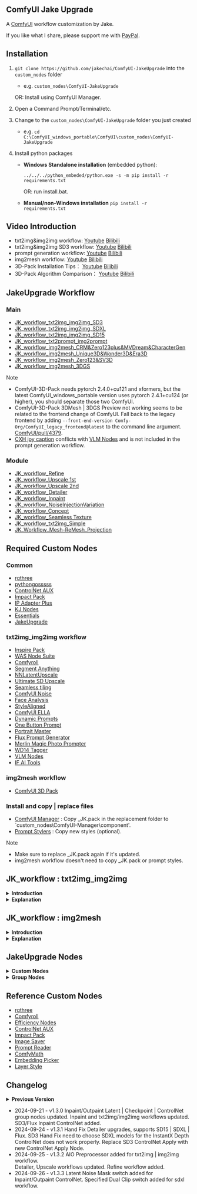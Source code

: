## ComfyUI Jake Upgrade

A [ComfyUI](https://github.com/comfyanonymous/ComfyUI) workflow customization by Jake.

If you like what I share, please support me with [PayPal](https://paypal.me/jakechaikefu).

## Installation
1. `git clone https://github.com/jakechai/ComfyUI-JakeUpgrade` into the `custom_nodes` folder 
    - e.g. `custom_nodes\ComfyUI-JakeUpgrade`
	
	OR: Install using ComfyUI Manager.
2. Open a Command Prompt/Terminal/etc.
3. Change to the `custom_nodes\ComfyUI-JakeUpgrade` folder you just created 
    - e.g. `cd C:\ComfyUI_windows_portable\ComfyUI\custom_nodes\ComfyUI-JakeUpgrade`
4.  Install python packages
      - **Windows Standalone installation** (embedded python):
	  
        `../../../python_embeded/python.exe -s -m pip install -r requirements.txt`
	    
		OR: run install.bat.
      - **Manual/non-Windows installation**
        `pip install -r requirements.txt`

## Video Introduction
- txt2img&img2img workflow: [Youtube](https://www.youtube.com/watch?v=PKnxhFZNu2c) [Bilibili](https://www.bilibili.com/video/BV1h6421f7AQ/)
- txt2img&img2img SD3 workflow: [Youtube](https://youtu.be/MZBNzaWHdr8) [Bilibili](https://www.bilibili.com/video/BV1ceHheqEru/)
- prompt generation workflow: [Youtube](https://youtu.be/h_2PimL3iXY) [Bilibili](https://www.bilibili.com/video/BV1FZp4ebEjK/)
- img2mesh workflow: [Youtube](https://www.youtube.com/watch?v=CbG2Vq3kps0) [Bilibili](https://www.bilibili.com/video/BV1CE4m1R7br/)
- 3D-Pack Installation Tips： [Youtube](https://www.youtube.com/watch?v=RjuoLMCpvbI) [Bilibili](https://www.bilibili.com/video/BV1Nm421375F/)
- 3D-Pack Algorithm Comparison： [Youtube](https://www.youtube.com/watch?v=E7Oj8UUGLic) [Bilibili](https://www.bilibili.com/video/BV1CU411U7y4/)

## JakeUpgrade Workflow

### Main

- [JK_workflow_txt2img_img2img_SD3](https://github.com/jakechai/ComfyUI-JakeUpgrade/blob/master/Workflow/Main/JK_workflow_txt2img_img2img_SD3.json)
- [JK_workflow_txt2img_img2img_SDXL](https://github.com/jakechai/ComfyUI-JakeUpgrade/blob/master/Workflow/Main/JK_workflow_txt2img_img2img_SDXL.json)
- [JK_workflow_txt2img_img2img_SD15](https://github.com/jakechai/ComfyUI-JakeUpgrade/blob/master/Workflow/Main/JK_workflow_txt2img_img2img_SD15.json)
- [JK_workflow_txt2prompt_img2prompt](https://github.com/jakechai/ComfyUI-JakeUpgrade/blob/master/Workflow/Main/JK_workflow_txt2prompt_img2prompt.json)
- [JK_workflow_img2mesh_CRM&Zero123plus&MVDream&CharacterGen](https://github.com/jakechai/ComfyUI-JakeUpgrade/blob/master/Workflow/Main/JK_workflow_img2mesh_CRM&Zero123plus&MVDream&CharacterGen.json)
- [JK_workflow_img2mesh_Unique3D&Wonder3D&Era3D](https://github.com/jakechai/ComfyUI-JakeUpgrade/blob/master/Workflow/Main/JK_workflow_img2mesh_Unique3D&Wonder3D&Era3D.json)
- [JK_workflow_img2mesh_Zero123&SV3D](https://github.com/jakechai/ComfyUI-JakeUpgrade/blob/master/Workflow/Main/JK_workflow_img2mesh_Zero123&SV3D.json)
- [JK_workflow_img2mesh_3DGS](https://github.com/jakechai/ComfyUI-JakeUpgrade/blob/master/Workflow/Main/JK_workflow_img2mesh_3DGS.json)

> [!NOTE]
> - ComfyUI-3D-Pack needs pytorch 2.4.0+cu121 and xformers, but the latest ComfyUI_windows_portable version uses pytorch 2.4.1+cu124 (or higher), you should separate those two ComfyUI.  
> - ComfyUI-3D-Pack 3DMesh | 3DGS Preview not working seems to be related to the frontend change of ComfyUI. Fall back to the legacy frontend by adding `--front-end-version Comfy-Org/ComfyUI_legacy_frontend@latest` to the command line argument. [ComfyUI/pull/4379](https://github.com/comfyanonymous/ComfyUI/pull/4379).  
> - [CXH joy caption](https://github.com/StartHua/Comfyui_CXH_joy_caption) conflicts with [VLM Nodes](https://github.com/gokayfem/ComfyUI_VLM_nodes) and is not included in the prompt generation workflow.

### Module

- [JK_workflow_Refine](https://github.com/jakechai/ComfyUI-JakeUpgrade/blob/master/Workflow/Module/JK_workflow_04_Refine.json)
- [JK_workflow_Upscale 1st](https://github.com/jakechai/ComfyUI-JakeUpgrade/blob/master/Workflow/Module/JK_workflow_05_Upscale_1st.json)
- [JK_workflow_Upscale 2nd](https://github.com/jakechai/ComfyUI-JakeUpgrade/blob/master/Workflow/Module/JK_workflow_05_Upscale_2nd.json)
- [JK_workflow_Detailer](https://github.com/jakechai/ComfyUI-JakeUpgrade/blob/master/Workflow/Module/JK_workflow_06_Detailer.json)
- [JK_workflow_Inpaint](https://github.com/jakechai/ComfyUI-JakeUpgrade/blob/master/Workflow/Module/JK_workflow_07_Inpaint.json)
- [JK_workflow_NoiseInjectionVariation](https://github.com/jakechai/ComfyUI-JakeUpgrade/blob/master/Workflow/Module/JK_Workflow_NoiseInjectionVariation.json)
- [JK_workflow_Concept](https://github.com/jakechai/ComfyUI-JakeUpgrade/blob/master/Workflow/Module/JK_workflow_Concept.json)
- [JK_workflow_Seamless Texture](https://github.com/jakechai/ComfyUI-JakeUpgrade/blob/master/Workflow/Module/JK_workflow_Seamless%20Texture.json)
- [JK_workflow_txt2img_Simple](https://github.com/jakechai/ComfyUI-JakeUpgrade/blob/master/Workflow/Module/JK_workflow_txt2img_Simple.json)
- [JK_Workflow_Mesh-ReMesh_Projection](https://github.com/jakechai/ComfyUI-JakeUpgrade/blob/master/Workflow/Module/JK_Workflow_Mesh-ReMesh_Projection.json)

## Required Custom Nodes

### Common

- [rgthree](https://github.com/rgthree/rgthree-comfy)
- [pythongosssss](https://github.com/pythongosssss/ComfyUI-Custom-Scripts)
- [ControlNet AUX](https://github.com/Fannovel16/comfyui_controlnet_aux)
- [Impact Pack](https://github.com/ltdrdata/ComfyUI-Impact-Pack)
- [IP Adapter Plus](https://github.com/cubiq/ComfyUI_IPAdapter_plus)
- [KJ Nodes](https://github.com/kijai/ComfyUI-KJNodes)
- [Essentials](https://github.com/cubiq/ComfyUI_essentials)
- [JakeUpgrade](https://github.com/jakechai/ComfyUI-JakeUpgrade)

### txt2img_img2img workflow

- [Inspire Pack](https://github.com/ltdrdata/ComfyUI-Inspire-Pack)
- [WAS Node Suite](https://github.com/WASasquatch/was-node-suite-comfyui)
- [Comfyroll](https://github.com/Suzie1/ComfyUI_Comfyroll_CustomNodes)
- [Segment Anything](https://github.com/storyicon/comfyui_segment_anything)
- [NNLatentUpscale](https://github.com/Ttl/ComfyUi_NNLatentUpscale)
- [Ultimate SD Upscale](https://github.com/ssitu/ComfyUI_UltimateSDUpscale)
- [Seamless tiling](https://github.com/spinagon/ComfyUI-seamless-tiling)
- [ComfyUI Noise](https://github.com/BlenderNeko/ComfyUI_Noise)
- [Face Analysis](https://github.com/cubiq/ComfyUI_FaceAnalysis)
- [StyleAligned](https://github.com/brianfitzgerald/style_aligned_comfy)
- [ComfyUI ELLA](https://github.com/TencentQQGYLab/ComfyUI-ELLA)
- [Dynamic Prompts](https://github.com/adieyal/comfyui-dynamicprompts)
- [One Button Prompt](https://github.com/AIrjen/OneButtonPrompt)
- [Portrait Master](https://github.com/florestefano1975/comfyui-portrait-master)
- [Flux Prompt Generator](https://github.com/fairy-root/Flux-Prompt-Generator)
- [Merlin Magic Photo Prompter](https://github.com/Xclbr7/ComfyUI-Merlin)
- [WD14 Tagger](https://github.com/pythongosssss/ComfyUI-WD14-Tagger)
- [VLM Nodes](https://github.com/gokayfem/ComfyUI_VLM_nodes)
- [IF AI Tools](https://github.com/if-ai/ComfyUI-IF_AI_tools)

### img2mesh workflow

- [ComfyUI 3D Pack](https://github.com/MrForExample/ComfyUI-3D-Pack)

### Install and copy | replace files

- [ComfyUI Manager](https://github.com/ltdrdata/ComfyUI-Manager) : Copy _JK.pack in the replacement folder to `custom_nodes\ComfyUI-Manager\component'.
- [Prompt Stylers](https://github.com/wolfden/ComfyUi_PromptStylers) : Copy new styles (optional).

> [!NOTE]
> - Make sure to replace _JK.pack again if it's updated.  
> - img2mesh workflow doesn't need to copy _JK.pack or prompt styles.

## JK_workflow : txt2img_img2img
<details>
<summary><b>Introduction</b></summary>

	Hotkey:
		0: usage guide
		\`: overall workflow
		1: base, image selection, & noise injection
		2: embedding, fine tune string, auto prompts, & adv conditioning parameters
		3: lora, controlnet parameters, & adv model parameters
		4: refine parameters
		5: detailer parameters
		6: upscale parameters
		7: In/Out Paint parameters

	Workflow Control:
		All switches in any Workflow panel take effect in realtime.
		All switches in any Select panel also affect sub workflow, but don't take effect in realtime, which needs preprocessing.
		All switches in Parameters panel that affect sub workflow don't take effect in realtime, which needs preprocessing.

	Suggested method:
		Preprocessing needs to be executed before actural generation for switches in Select or Parameters panels to control the sub workflow. 
		Pre-Queue Prompt: It's recommended to disable all processes in the Overall Workflow panel and adjust all sub-workflow-related switches before running Queue Prompt. The state of corresponding switches in Pre-process panels will be changed automatically after the preprocessing.
		Pre-process Pannel: Alternatively, you can preprocess manually by setting the corresponding switches in the Pre-process Pannel to the same state as in the Parameters Pannel, which does not need a Pre-Queue Prompt.

	Metadata:
		All parameters including sub-workflow-related switches will affect the generation result and also the content of Metadata saved with the image.
		In Refine image saving, remove noise_jinection_metadata link if not refining any noise injection process.
		In Upscale image saving, remove noise_jinection_metadata or refine_metadata link if not using Noise Injection or refine process.
		In Detailer image saving, remove noise_jinection_metadata, refine_metadata or upscale_metadata link if not using Noise Injection or refine process.

	SDXL switches:
		Image Resolution | AIO resolution
		Load SDXL Ckpt | Vae for Base | Refine | Upscale | Detailer | In/Out Paint
		FreeU SDXL settings
		Auto Variation SDXL settings
		Disable SD15 ELLA Text Encode (in Base Model Sub Workflow JK🐉)
		Enable SDXL Text Ecode (in Base Model Sub Workflow JK🐉) (Optional)
		Enable SDXL Dual Clip (in Base Model Sub Workflow JK🐉) (Optional)
		Enable SDXL Refine Text Encode (in Refine Sub Workflow JK🐉) (optional)
		Switch plus, plus-face, and faceid ipadapter to sdxl_vit-h version
		Switch faceid lora to sdxl version
		Switch Image Upscale ControlNet Depth|Tile to sdxl version (in Upscale Sub Workflow JK🐉)
		Switch NNLatentUpscale version to SDXL
		Set Ultimate SD Upscale Tile size to 1024
		Switch Detailer's Add Detail Lora to SDXL version
		Switch Hand Fix Depth ControlNet version to SDXL
		Hand Fix MeshGraphhormer Hand Refiner resolution
		Use Load ControNet Model and set Union ControlNet type to load xinsir controlnet union in I/O Paint process
		Enable Black Pixel switch for Inpaint/Outpaint ControlNet in I/O Paint process
		(If it is SD15, choose the opposite)

	Other:
		1. Nodes State JK🐉 uses target nodes' id to control their active | mute | bypass mode. Need to update node_id_list if you make a copy.
		2. The order of Detailer Progress and Upscale Progress can be swapped. Please avoid to form loops. 
</details>

<details>
<summary><b>Explanation</b></summary>

![image](https://github.com/jakechai/ComfyUI-JakeUpgrade/blob/master/imgs/0-1_OverallWorkflow.png)
- Overall Workflow

![image](https://github.com/jakechai/ComfyUI-JakeUpgrade/blob/master/imgs/0-2_ImageComparer.png)
- Image Comparer

![image](https://github.com/jakechai/ComfyUI-JakeUpgrade/blob/master/imgs/1-1_ProjectSetting.png)
- Project Setting

![image](https://github.com/jakechai/ComfyUI-JakeUpgrade/blob/master/imgs/1-2_BaseCkptVaeSeed.png)
![image](https://github.com/jakechai/ComfyUI-JakeUpgrade/blob/master/imgs/1-3_BaseModelParameters.png)
![image](https://github.com/jakechai/ComfyUI-JakeUpgrade/blob/master/imgs/1-4_BaseModelSubWorkflowNNoiseInjectionParameter.png)
![image](https://github.com/jakechai/ComfyUI-JakeUpgrade/blob/master/imgs/1-5_ImageInputSelect.png)
- Base Model Parameters

![image](https://github.com/jakechai/ComfyUI-JakeUpgrade/blob/master/imgs/2-1_TI.png)
- TI Parameters

![image](https://github.com/jakechai/ComfyUI-JakeUpgrade/blob/master/imgs/2-2_FineTuneString.png)
- Fine Tune String Parameters

![image](https://github.com/jakechai/ComfyUI-JakeUpgrade/blob/master/imgs/2-3_AutoVariationPrompt.png)
- Auto Variation Prompt Parameters

![image](https://github.com/jakechai/ComfyUI-JakeUpgrade/blob/master/imgs/2-4_AdvancedConditioning.png)
- Advanced Conditioning Parameters

![image](https://github.com/jakechai/ComfyUI-JakeUpgrade/blob/master/imgs/3-1_Lora.png)
- Lora Parameters

![image](https://github.com/jakechai/ComfyUI-JakeUpgrade/blob/master/imgs/3-2_ControlNet.png)
- Control Net Parameters

![image](https://github.com/jakechai/ComfyUI-JakeUpgrade/blob/master/imgs/3-3_AdvancedModel.png)
- Advanced Model Parameters

![image](https://github.com/jakechai/ComfyUI-JakeUpgrade/blob/master/imgs/4-1_RefineProcessCkptSeed.png)
![image](https://github.com/jakechai/ComfyUI-JakeUpgrade/blob/master/imgs/4-2_RefineModelParameters.png)
![image](https://github.com/jakechai/ComfyUI-JakeUpgrade/blob/master/imgs/4-3_RefineSubProcessWorkflow.png)
- Refine Process Parameters

![image](https://github.com/jakechai/ComfyUI-JakeUpgrade/blob/master/imgs/5-1_UpscaleProcess.png)
![image](https://github.com/jakechai/ComfyUI-JakeUpgrade/blob/master/imgs/5-2_UpscaleCkptSeed.png)
![image](https://github.com/jakechai/ComfyUI-JakeUpgrade/blob/master/imgs/5-3_UpscaleParameters.png)
![image](https://github.com/jakechai/ComfyUI-JakeUpgrade/blob/master/imgs/5-4_UpscaleSubWorkflow.png)
![image](https://github.com/jakechai/ComfyUI-JakeUpgrade/blob/master/imgs/5-5_UpscaleNoiseInjection.png)
- Upscale Process Parameters

![image](https://github.com/jakechai/ComfyUI-JakeUpgrade/blob/master/imgs/6-1_DetailerProcessSelect.png)
![image](https://github.com/jakechai/ComfyUI-JakeUpgrade/blob/master/imgs/6-2_DetailerParameters.png)
![image](https://github.com/jakechai/ComfyUI-JakeUpgrade/blob/master/imgs/6-3_DetailerSubWorkflow.png)
- Detailer Process Parameters

![image](https://github.com/jakechai/ComfyUI-JakeUpgrade/blob/master/imgs/7-1_InOutPaintProcessSelect.png)
![image](https://github.com/jakechai/ComfyUI-JakeUpgrade/blob/master/imgs/7-2_InOutPaintCkptVae.png)
![image](https://github.com/jakechai/ComfyUI-JakeUpgrade/blob/master/imgs/7-3_InOutPaintSubWorkflow.png)
- In/Out Paint Process Parameters
</details>

## JK_workflow : img2mesh
<details>
<summary><b>Introduction</b></summary>

	Hotkey:
		\`: Main Workflow Control Pannels
	
	Workflow Control:
		Each img2mesh workflow contains several sub-workflows as the filename indicates.
		Each sub-workflow consists of one or more sub-steps.
		Each sub-step saves the result as images or meshes when it finishes generation.
		Each sub-step can switch from generation mode to loading mode.
		It's recommended to enable sub-step step by step and switch to loading mode after the generation.
	
	Other:
		TripoSR workflow is not included because it is straightforward.
		Triplane workflow is not included because it is straightforward.
</details>

<details>
<summary><b>Explanation</b></summary>

![image](https://github.com/jakechai/ComfyUI-JakeUpgrade/blob/master/imgs/img2mesh-types.png)
- Workflow breakdown: img2mesh types

![image](https://github.com/jakechai/ComfyUI-JakeUpgrade/blob/master/imgs/img2mesh_CRM&Zero123plus&MVDream&CharacterGen-structure.png)
- Workflow breakdown: CRM&Zero123plus&MVDream&CharacterGen

![image](https://github.com/jakechai/ComfyUI-JakeUpgrade/blob/master/imgs/img2mesh_Unique3D&Wonder3D&Era3D-structure.png)
- Workflow breakdown: JUnique3D&Wonder3D&Era3D

![image](https://github.com/jakechai/ComfyUI-JakeUpgrade/blob/master/imgs/img2mesh_Zero123&SV3D-structure.png)
- Workflow breakdown: Zero123&SV3D

![image](https://github.com/jakechai/ComfyUI-JakeUpgrade/blob/master/imgs/img2mesh_3DGS-structure.png)
- Workflow breakdown: 3DGS

![image](https://github.com/jakechai/ComfyUI-JakeUpgrade/blob/master/imgs/img2mesh_CRM&Zero123plus&MVDream&CharacterGen.png)
- Workflow Control Panels: CRM&Zero123plus&MVDream&CharacterGen

![image](https://github.com/jakechai/ComfyUI-JakeUpgrade/blob/master/imgs/img2mesh_Unique3D&Wonder3D&Era3D.png)
- Workflow Control Panels: Unique3D&Wonder3D&Era3D

![image](https://github.com/jakechai/ComfyUI-JakeUpgrade/blob/master/imgs/img2mesh_Zero123&SV3D.png)
- Workflow Control Panels: Zero123&SV3D

![image](https://github.com/jakechai/ComfyUI-JakeUpgrade/blob/master/imgs/img2mesh_3DGS.png)
- Workflow Control Panels: 3DGS
</details>

## JakeUpgrade Nodes
<details>
<summary><b>Custom Nodes</b></summary>

	Misc Nodes
		SD1.5 Aspect Ratio JK🐉
		SDXL Aspect Ratio JK🐉
    Reroute Nodes
		Reroute List JK🐉
		Reroute Ckpt JK🐉
		Reroute Vae JK🐉
		Reroute Sampler JK🐉
		Reroute Upscale JK🐉
		Reroute Resize JK🐉
		Reroute String JK🐉
    ControlNet Nodes
		Apply ControlNet JK🐉
		Multi-ControlNet Stack JK🐉
		Apply Multi-ControlNet JK🐉
		Apply Multi-ControlNet SD3 JK🐉
    LoRA Nodes
		Load LoRA JK🐉
		LoRA Stack JK🐉
    Embedding Nodes
		Embedding Picker JK🐉
		Embedding Picker Multi JK🐉
    Loader Nodes
		Ckpt Loader JK🐉
		Vae Loader JK🐉
		Sampler Loader JK🐉
		Upscale Model Loader JK🐉
    Pipe Nodes
		Nodes State JK🐉
		Ksampler Parameters JK🐉
		Project Setting JK🐉
		Base Model Parameters JK🐉
		Base Model Parameters Extract JK🐉
		Base Image Parameters Extract JK🐉
		Base Model Pipe JK🐉
		Base Model Pipe Extract JK🐉
		Refine Pipe JK🐉
		Refine Pipe Extract JK🐉
		Noise Injection Parameters JK🐉
		Noise Injection Pipe Extract JK🐉
		Refine Model Parameters JK🐉
		Refine 1 Parameters Extract JK🐉
		Refine 2 Parameters Extract JK🐉
		Upscale Model Parameters JK🐉
		Image Upscale Parameters Extract JK🐉
		Latent Upscale Parameters Extract JK🐉
		Upscale Model Parameters Extract JK🐉
		Detailer Parameters JK🐉
		Pipe End JK🐉
		Metadata Pipe JK🐉
		Metadata Pipe Extract JK🐉
    Image Nodes
		Save Image With Metadata JK🐉
		Save Image With Metadata Flow JK🐉
		Load Image With Metadata JK🐉
		Enchance And Resize Hint Images JK🐉
		Remove Image Alpha JK🐉
    Animation Nodes
		Animation Prompt JK🐉
		Animation Value JK🐉
    Logic switches Nodes
		Boolean JK🐉
		Image Input Switch JK🐉
		Mask Input Switch JK🐉
		Int Input Switch JK🐉
		Float Input Switch JK🐉
		Latent Input Switch JK🐉
		Conditioning Input Switch JK🐉
		Clip Input Switch JK🐉
		Model Input Switch JK🐉
		ControlNet Input Switch JK🐉
		Text Input Switch JK🐉
		VAE Input Switch JK🐉
		Switch Model and CLIP JK🐉
		Pipe Input Switch JK🐉
		Impact Pipe Input Switch JK🐉
		Mesh Input Switch JK🐉
		Ply Input Switch JK🐉
		Orbit Pose Input Switch JK🐉
    ComfyMath Fix Nodes
		BoolToInt JK🐉
		IntToBool JK🐉
		BoolUnaryOp JK🐉
		BoolBinaryOp JK🐉
		StringBinaryCon JK🐉
		Prompt Combine JK🐉
		FloatUnaryCon JK🐉
		FloatBinaryCon JK🐉
		IntUnaryCon JK🐉
		IntBinaryCon JK🐉
		NumberUnaryCon JK🐉
		NumberBinaryCon JK🐉
		Vec2UnaryCon JK🐉
		Vec2BinaryCon JK🐉
		Vec2ToFloatUnaryOp JK🐉
		Vec2ToFloatBinaryOp JK🐉
		Vec2FloatOp JK🐉
		Vec3UnaryCon JK🐉
		Vec3BinaryCon JK🐉
		Vec3ToFloatUnaryOp JK🐉
		Vec3ToFloatBinaryOp JK🐉
		Vec3FloatOp JK🐉
		Vec4UnaryCon JK🐉
		Vec4BinaryCon JK🐉
		Vec4ToFloatUnaryOp JK🐉
		Vec4ToFloatBinaryOp JK🐉
		Vec4FloatOp JK🐉
    ComfyMath Nodes
		FloatToInt JK🐉
		IntToFloat JK🐉
		IntToNumber JK🐉
		NumberToInt JK🐉
		FloatToNumber JK🐉
		NumberToFloat JK🐉
		ComposeVec2 JK🐉
		ComposeVec3 JK🐉
		ComposeVec4 JK🐉
		BreakoutVec2 JK🐉
		BreakoutVec3 JK🐉
		BreakoutVec4 JK🐉
		FloatUnaryOp JK🐉
		FloatBinaryOp JK🐉
		IntUnaryOp JK🐉
		IntBinaryOp JK🐉
		NumberUnaryOp JK🐉
		NumberBinaryOp JK🐉
		Vec2UnaryOp JK🐉
		Vec2BinaryOp JK🐉
		Vec3UnaryOp JK🐉
		Vec3BinaryOp JK🐉
		Vec4UnaryOp JK🐉
		Vec4BinaryOp JK🐉
    Simple Evaluate Nodes
		Evaluate Ints JK🐉
		Evaluate Floats JK🐉
		Evaluate String JK🐉
    	Evaluate Examples JK🐉
	3D Nodes
		Orbit Poses JK🐉
		OrbitLists to OrbitPoses JK🐉
		OrbitPoses to OrbitLists JK🐉
</details>

<details>
<summary><b>Group Nodes</b></summary>

	Tools
		JK🐉::CLIPSegMask
		JK🐉::Image RemBG
		JK🐉::Image to Prompt (LLava Local)
		JK🐉::Image to Prompt Advanced (LLava Local)
		JK🐉::Pad Image for Outpainting
		JK🐉::SegAnythingMask		
	Workflow
		JK🐉::Concept
		JK🐉::Inpaint Latent
		JK🐉::Inpaint Checkpoint
		JK🐉::Inpaint ControlNet			
		JK🐉::Outpaint Latent
		JK🐉::Outpaint Checkpoint
		JK🐉::Outpaint ControlNet
		JK🐉::txt2img
</details>

## Reference Custom Nodes
- [rgthree](https://github.com/rgthree/rgthree-comfy)
- [Comfyroll](https://github.com/Suzie1/ComfyUI_Comfyroll_CustomNodes)
- [Efficiency Nodes](https://github.com/jags111/efficiency-nodes-comfyui)
- [ControlNet AUX](https://github.com/Fannovel16/comfyui_controlnet_aux)
- [Impact Pack](https://github.com/ltdrdata/ComfyUI-Impact-Pack)
- [Image Saver](https://github.com/giriss/comfy-image-saver)
- [Prompt Reader](https://github.com/receyuki/comfyui-prompt-reader-node)
- [ComfyMath](https://github.com/evanspearman/ComfyMath)
- [Embedding Picker](https://github.com/Tropfchen/ComfyUI-Embedding_Picker)
- [Layer Style](https://github.com/chflame163/ComfyUI_LayerStyle)

## Changelog
<details>
<summary><b>Previous Version</b></summary>
	
	- 2024-06-23 - v1.0.0	released.  
	- 2024-07-11 - v1.0.6	Noise Injection for Upscale Workflow.  
	- 2024-07-16 - v1.0.7	Single Image to Mesh Workflow updated.  
	- 2024-07-21 - v1.0.8	Orbit Poses Constant nodes added. 3 Image to Mesh Workflows updated.  
	- 2024-07-22 - v1.0.9	3DGS workflow added.  
	- 2024-07-24 - v1.1.0	img2mesh workflow updated. Craftsman Mesh added. 
				Three OrbitPoses nodes been added to 3D-Pack.  
	- 2024-07-31 - v1.1.1	Prompt Combine node added.  
	- 2024-08-03 - v1.1.2	Resize to Focus added to image2mesh workflow.  
	- 2024-08-21 - v1.1.3	Random Beats node added (not for AIGC).  
	- 2024-09-01 - v1.2.0	SD3 workflow added. Noise Injection (Inspire) added. 
				Refine, Upscale, and Detailer process major updated. 
				SD15 Hand Fix supports SDXL and SD3 workflow. 
				SDXL IPAdapter supports SD3 workflow. 
				NoiseInjection Component and workflow added.  
	- 2024-09-04 - v1.2.1	In/Out Paint ControlNet Component added. 
				Inpaint Module Workflow updated. 
				SD15|SDXL|SD3 Workflow updated. 
				Image Remove Alpha JK node added.  
	- 2024-09-05 - v1.2.2	Black Pixel switch added for Inpaint ControlNet Component following ControlNet Preprocessor AUX Custom Node's update.  
	- 2024-09-06 - v1.2.3	Refinement Noise Injection added. 
				txt2prompt and img2prompt workflow added. 
				img2prompt component added.  
	- 2024-09-07 - v1.2.4	img2mesh workflow doesn't need _JK.pack, so that doesn't need to install segment anything, VLM nodes, and IF AI tools.  
	- 2024-09-09 - v1.2.5	Clip l, clip g, t5xxl texture encode logic upgrade. 
				Clip l & g switch added. 
				Negative g switch added. 
				SDXL Clip Text Encode Target Resolution Scale added.  
	- 2024-09-10 - v1.2.6	detailer: add detail lora.  
	- 2024-09-11 - v1.2.7	Magic Photo Prompter added.  
	- 2024-09-13 - v1.2.8	Use Comfy UI default set union controlnet type to load xinsir sdxl controlnet union.  
				Remove Inspire Pack and WAS Nodes Suite in img2mesh workflows. 
				Group Node Image RemBG added, using InSPYReNet TransparentBG from Essentials to remove background and Image Composite Masked to add grayscale background.  
	- 2024-09-15 - v1.2.9	Inpaint Simple updated. Outpaint Simple added. 
				txt2img | img2img | inpaint workflow updated. 
				In/Out Paint to Refinement process added. 
				Upscale to Refinment process added.  
</details>

- 2024-09-21 - v1.3.0	Inpaint/Outpaint Latent | Checkpoint | ControlNet group nodes updated. 
			Inpaint and txt2img/img2img workflows updated. 
			SD3/Flux Inpaint ControlNet added.  
- 2024-09-24 - v1.3.1	Hand Fix Detailer upgrades, supports SD15 | SDXL | Flux. 
			SD3 Hand Fix need to choose SDXL models for the InstantX Depth ControlNet does not work properly. 
			Replace SD3 ControlNet Apply with new ControlNet Apply Node.  
- 2024-09-25 - v1.3.2	AIO Preprocessor added for txt2img | img2img workflow.  
			Detailer, Upscale workflows updated. Refine workflow added.  
- 2024-09-26 - v1.3.3	Latent Noise Mask switch added for Inpaint/Outpaint ControlNet. 
			Specified Dual Clip switch added for sdxl workflow.  
